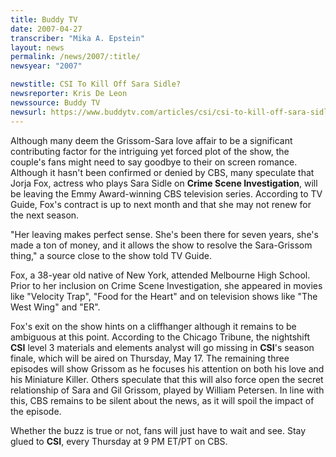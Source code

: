 ```yaml
---
title: Buddy TV
date: 2007-04-27
transcriber: "Mika A. Epstein"
layout: news
permalink: /news/2007/:title/
newsyear: "2007"

newstitle: CSI To Kill Off Sara Sidle?
newsreporter: Kris De Leon
newssource: Buddy TV
newsurl: https://www.buddytv.com/articles/csi/csi-to-kill-off-sara-sidle-6046.aspx
---
```


Although many deem the Grissom-Sara love affair to be a significant contributing factor for the intriguing yet forced plot of the show, the couple's fans might need to say goodbye to their on screen romance. Although it hasn't been confirmed or denied by CBS, many speculate that Jorja Fox, actress who plays Sara Sidle on **Crime Scene Investigation**, will be leaving the Emmy Award-winning CBS television series. According to TV Guide, Fox's contract is up to next month and that she may not renew for the next season.

"Her leaving makes perfect sense. She's been there for seven years, she's made a ton of money, and it allows the show to resolve the Sara-Grissom thing," a source close to the show told TV Guide.

Fox, a 38-year old native of New York, attended Melbourne High School. Prior to her inclusion on Crime Scene Investigation, she appeared in movies like "Velocity Trap", "Food for the Heart" and on television shows like "The West Wing" and "ER".

Fox's exit on the show hints on a cliffhanger although it remains to be ambiguous at this point. According to the Chicago Tribune, the nightshift **CSI** level 3 materials and elements analyst will go missing in **CSI**'s season finale, which will be aired on Thursday, May 17. The remaining three episodes will show Grissom as he focuses his attention on both his love and his Miniature Killer. Others speculate that this will also force open the secret relationship of Sara and Gil Grissom, played by William Petersen. In line with this, CBS remains to be silent about the news, as it will spoil the impact of the episode.

Whether the buzz is true or not, fans will just have to wait and see. Stay glued to **CSI**, every Thursday at 9 PM ET/PT on CBS.
